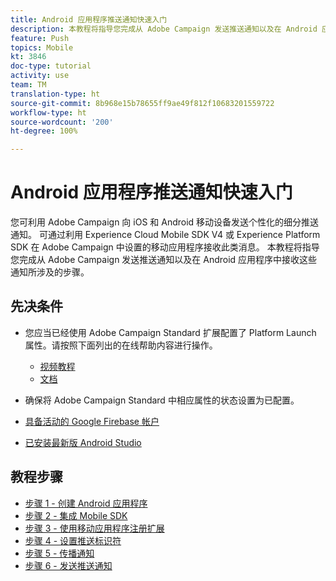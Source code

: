 ```yaml
---
title: Android 应用程序推送通知快速入门
description: 本教程将指导您完成从 Adobe Campaign 发送推送通知以及在 Android 应用程序中接收这些通知所涉及的步骤。
feature: Push
topics: Mobile
kt: 3846
doc-type: tutorial
activity: use
team: TM
translation-type: ht
source-git-commit: 8b968e15b78655ff9ae49f812f10683201559722
workflow-type: ht
source-wordcount: '200'
ht-degree: 100%

---
```



# Android 应用程序推送通知快速入门

您可利用 Adobe Campaign 向 iOS 和 Android 移动设备发送个性化的细分推送通知。
可通过利用 Experience Cloud Mobile SDK V4 或 Experience Platform SDK 在 Adobe Campaign 中设置的移动应用程序接收此类消息。
本教程将指导您完成从 Adobe Campaign 发送推送通知以及在 Android 应用程序中接收这些通知所涉及的步骤。

## 先决条件

* 您应当已经使用 Adobe Campaign Standard 扩展配置了 Platform Launch 属性。请按照下面列出的在线帮助内容进行操作。
   * [视频教程](https://video.tv.adobe.com/v/26224?quality=12)
   * [文档](https://docs.adobe.com/content/help/zh-Hans/campaign-learn/campaign-standard-tutorials/communication-channels/mobile/configure-mobile-apps-using-aep-sdk.html)

* 确保将 Adobe Campaign Standard 中相应属性的状态设置为已配置。
* [具备活动的 Google Firebase 帐户](https://firebase.google.com)
* [已安装最新版 Android Studio](https://developer.android.com/studio)

## 教程步骤

* [步骤 1 - 创建 Android 应用程序](/help/tutorial-push-notifications-android/create-android-app.md)
* [步骤 2 - 集成 Mobile SDK](/help/tutorial-push-notifications-android/integrating-with-mobile-sdk.md)
* [步骤 3 - 使用移动应用程序注册扩展](/help/tutorial-push-notifications-android/register-mobile-extensions.md)
* [步骤 4 - 设置推送标识符](/help/tutorial-push-notifications-android/set-push-identifier.md)
* [步骤 5 - 传播通知](/help/tutorial-push-notifications-android/propagate-notification.md)
* [步骤 6 - 发送推送通知](/help/tutorial-push-notifications-android/send-push-notification.md)
